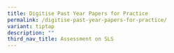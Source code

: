 ```yaml
---
title: Digitise Past Year Papers for Practice
permalink: /digitise-past-year-papers-for-practice/
variant: tiptap
description: ""
third_nav_title: Assessment on SLS
---
```


